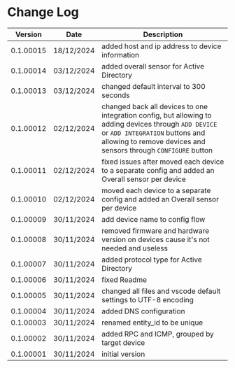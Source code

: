 # Change Log

| Version | Date | Description |
| --- | --- | --- |
| 0.1.00015 | 18/12/2024 | added host and ip address to device information |
| 0.1.00014 | 03/12/2024 | added overall sensor for Active Directory |
| 0.1.00013 | 03/12/2024 | changed default interval to 300 seconds |
| 0.1.00012 | 02/12/2024 | changed back all devices to one integration config, but allowing to adding devices through `ADD DEVICE` or `ADD INTEGRATION` buttons and allowing to remove devices and sensors through `CONFIGURE` button |
| 0.1.00011 | 02/12/2024 | fixed issues after moved each device to a separate config and added an Overall sensor per device |
| 0.1.00010 | 02/12/2024 | moved each device to a separate config and added an Overall sensor per device |
| 0.1.00009 | 30/11/2024 | add device name to config flow |
| 0.1.00008 | 30/11/2024 | removed firmware and hardware version on devices cause it's not needed and useless |
| 0.1.00007 | 30/11/2024 | added protocol type for Active Directory |
| 0.1.00006 | 30/11/2024 | fixed Readme |
| 0.1.00005 | 30/11/2024 | changed all files and vscode default settings to UTF-8 encoding |
| 0.1.00004 | 30/11/2024 | added DNS configuration |
| 0.1.00003 | 30/11/2024 | renamed entity_id to be unique |
| 0.1.00002 | 30/11/2024 | added RPC and ICMP, grouped by target device |
| 0.1.00001 | 30/11/2024 | initial version |
